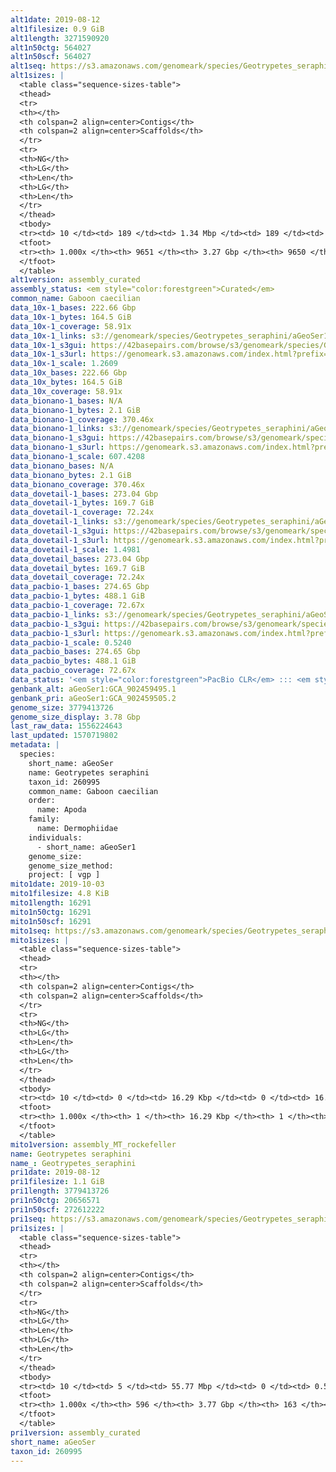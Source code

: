 ```yaml
---
alt1date: 2019-08-12
alt1filesize: 0.9 GiB
alt1length: 3271590920
alt1n50ctg: 564027
alt1n50scf: 564027
alt1seq: https://s3.amazonaws.com/genomeark/species/Geotrypetes_seraphini/aGeoSer1/assembly_curated/aGeoSer1.alt.cur.20190812.fasta.gz
alt1sizes: |
  <table class="sequence-sizes-table">
  <thead>
  <tr>
  <th></th>
  <th colspan=2 align=center>Contigs</th>
  <th colspan=2 align=center>Scaffolds</th>
  </tr>
  <tr>
  <th>NG</th>
  <th>LG</th>
  <th>Len</th>
  <th>LG</th>
  <th>Len</th>
  </tr>
  </thead>
  <tbody>
  <tr><td> 10 </td><td> 189 </td><td> 1.34 Mbp </td><td> 189 </td><td> 1.34 Mbp </td></tr>  <tr><td> 20 </td><td> 476 </td><td> 1.01 Mbp </td><td> 476 </td><td> 1.01 Mbp </td></tr>  <tr><td> 30 </td><td> 842 </td><td> 0.81 Mbp </td><td> 842 </td><td> 0.81 Mbp </td></tr>  <tr><td> 40 </td><td> 1291 </td><td> 0.66 Mbp </td><td> 1291 </td><td> 0.66 Mbp </td></tr>  <tr style="background-color:#cccccc;"><td> 50 </td><td> 1828 </td><td> 0.56 Mbp </td><td> 1828 </td><td> 0.56 Mbp </td></tr>  <tr><td> 60 </td><td> 2463 </td><td> 472.02 Kbp </td><td> 2463 </td><td> 472.02 Kbp </td></tr>  <tr><td> 70 </td><td> 3230 </td><td> 382.90 Kbp </td><td> 3230 </td><td> 382.90 Kbp </td></tr>  <tr><td> 80 </td><td> 4223 </td><td> 280.87 Kbp </td><td> 4223 </td><td> 280.87 Kbp </td></tr>  <tr><td> 90 </td><td> 5697 </td><td> 168.59 Kbp </td><td> 5697 </td><td> 168.59 Kbp </td></tr>  <tr><td> 100 </td><td> 9650 </td><td> 253  bp </td><td> 9649 </td><td> 253  bp </td></tr>  </tbody>
  <tfoot>
  <tr><th> 1.000x </th><th> 9651 </th><th> 3.27 Gbp </th><th> 9650 </th><th> 3.27 Gbp </th></tr>
  </tfoot>
  </table>
alt1version: assembly_curated
assembly_status: <em style="color:forestgreen">Curated</em>
common_name: Gaboon caecilian
data_10x-1_bases: 222.66 Gbp
data_10x-1_bytes: 164.5 GiB
data_10x-1_coverage: 58.91x
data_10x-1_links: s3://genomeark/species/Geotrypetes_seraphini/aGeoSer1/genomic_data/10x/<br>
data_10x-1_s3gui: https://42basepairs.com/browse/s3/genomeark/species/Geotrypetes_seraphini/aGeoSer1/genomic_data/10x/
data_10x-1_s3url: https://genomeark.s3.amazonaws.com/index.html?prefix=species/Geotrypetes_seraphini/aGeoSer1/genomic_data/10x/
data_10x-1_scale: 1.2609
data_10x_bases: 222.66 Gbp
data_10x_bytes: 164.5 GiB
data_10x_coverage: 58.91x
data_bionano-1_bases: N/A
data_bionano-1_bytes: 2.1 GiB
data_bionano-1_coverage: 370.46x
data_bionano-1_links: s3://genomeark/species/Geotrypetes_seraphini/aGeoSer1/genomic_data/bionano/<br>
data_bionano-1_s3gui: https://42basepairs.com/browse/s3/genomeark/species/Geotrypetes_seraphini/aGeoSer1/genomic_data/bionano/
data_bionano-1_s3url: https://genomeark.s3.amazonaws.com/index.html?prefix=species/Geotrypetes_seraphini/aGeoSer1/genomic_data/bionano/
data_bionano-1_scale: 607.4208
data_bionano_bases: N/A
data_bionano_bytes: 2.1 GiB
data_bionano_coverage: 370.46x
data_dovetail-1_bases: 273.04 Gbp
data_dovetail-1_bytes: 169.7 GiB
data_dovetail-1_coverage: 72.24x
data_dovetail-1_links: s3://genomeark/species/Geotrypetes_seraphini/aGeoSer1/genomic_data/dovetail/<br>
data_dovetail-1_s3gui: https://42basepairs.com/browse/s3/genomeark/species/Geotrypetes_seraphini/aGeoSer1/genomic_data/dovetail/
data_dovetail-1_s3url: https://genomeark.s3.amazonaws.com/index.html?prefix=species/Geotrypetes_seraphini/aGeoSer1/genomic_data/dovetail/
data_dovetail-1_scale: 1.4981
data_dovetail_bases: 273.04 Gbp
data_dovetail_bytes: 169.7 GiB
data_dovetail_coverage: 72.24x
data_pacbio-1_bases: 274.65 Gbp
data_pacbio-1_bytes: 488.1 GiB
data_pacbio-1_coverage: 72.67x
data_pacbio-1_links: s3://genomeark/species/Geotrypetes_seraphini/aGeoSer1/genomic_data/pacbio/<br>
data_pacbio-1_s3gui: https://42basepairs.com/browse/s3/genomeark/species/Geotrypetes_seraphini/aGeoSer1/genomic_data/pacbio/
data_pacbio-1_s3url: https://genomeark.s3.amazonaws.com/index.html?prefix=species/Geotrypetes_seraphini/aGeoSer1/genomic_data/pacbio/
data_pacbio-1_scale: 0.5240
data_pacbio_bases: 274.65 Gbp
data_pacbio_bytes: 488.1 GiB
data_pacbio_coverage: 72.67x
data_status: '<em style="color:forestgreen">PacBio CLR</em> ::: <em style="color:forestgreen">10x</em> ::: <em style="color:forestgreen">Dovetail</em>'
genbank_alt: aGeoSer1:GCA_902459495.1
genbank_pri: aGeoSer1:GCA_902459505.2
genome_size: 3779413726
genome_size_display: 3.78 Gbp
last_raw_data: 1556224643
last_updated: 1570719802
metadata: |
  species:
    short_name: aGeoSer
    name: Geotrypetes seraphini
    taxon_id: 260995
    common_name: Gaboon caecilian
    order:
      name: Apoda
    family:
      name: Dermophiidae
    individuals:
      - short_name: aGeoSer1
    genome_size:
    genome_size_method:
    project: [ vgp ]
mito1date: 2019-10-03
mito1filesize: 4.8 KiB
mito1length: 16291
mito1n50ctg: 16291
mito1n50scf: 16291
mito1seq: https://s3.amazonaws.com/genomeark/species/Geotrypetes_seraphini/aGeoSer1/assembly_MT_rockefeller/aGeoSer1.MT.20191003.fasta.gz
mito1sizes: |
  <table class="sequence-sizes-table">
  <thead>
  <tr>
  <th></th>
  <th colspan=2 align=center>Contigs</th>
  <th colspan=2 align=center>Scaffolds</th>
  </tr>
  <tr>
  <th>NG</th>
  <th>LG</th>
  <th>Len</th>
  <th>LG</th>
  <th>Len</th>
  </tr>
  </thead>
  <tbody>
  <tr><td> 10 </td><td> 0 </td><td> 16.29 Kbp </td><td> 0 </td><td> 16.29 Kbp </td></tr>  <tr><td> 20 </td><td> 0 </td><td> 16.29 Kbp </td><td> 0 </td><td> 16.29 Kbp </td></tr>  <tr><td> 30 </td><td> 0 </td><td> 16.29 Kbp </td><td> 0 </td><td> 16.29 Kbp </td></tr>  <tr><td> 40 </td><td> 0 </td><td> 16.29 Kbp </td><td> 0 </td><td> 16.29 Kbp </td></tr>  <tr style="background-color:#cccccc;"><td> 50 </td><td> 0 </td><td style="background-color:#ff8888;"> 16.29 Kbp </td><td> 0 </td><td style="background-color:#ff8888;"> 16.29 Kbp </td></tr>  <tr><td> 60 </td><td> 0 </td><td> 16.29 Kbp </td><td> 0 </td><td> 16.29 Kbp </td></tr>  <tr><td> 70 </td><td> 0 </td><td> 16.29 Kbp </td><td> 0 </td><td> 16.29 Kbp </td></tr>  <tr><td> 80 </td><td> 0 </td><td> 16.29 Kbp </td><td> 0 </td><td> 16.29 Kbp </td></tr>  <tr><td> 90 </td><td> 0 </td><td> 16.29 Kbp </td><td> 0 </td><td> 16.29 Kbp </td></tr>  <tr><td> 100 </td><td> 0 </td><td> 16.29 Kbp </td><td> 0 </td><td> 16.29 Kbp </td></tr>  </tbody>
  <tfoot>
  <tr><th> 1.000x </th><th> 1 </th><th> 16.29 Kbp </th><th> 1 </th><th> 16.29 Kbp </th></tr>
  </tfoot>
  </table>
mito1version: assembly_MT_rockefeller
name: Geotrypetes seraphini
name_: Geotrypetes_seraphini
pri1date: 2019-08-12
pri1filesize: 1.1 GiB
pri1length: 3779413726
pri1n50ctg: 20656571
pri1n50scf: 272612222
pri1seq: https://s3.amazonaws.com/genomeark/species/Geotrypetes_seraphini/aGeoSer1/assembly_curated/aGeoSer1.pri.cur.20190812.fasta.gz
pri1sizes: |
  <table class="sequence-sizes-table">
  <thead>
  <tr>
  <th></th>
  <th colspan=2 align=center>Contigs</th>
  <th colspan=2 align=center>Scaffolds</th>
  </tr>
  <tr>
  <th>NG</th>
  <th>LG</th>
  <th>Len</th>
  <th>LG</th>
  <th>Len</th>
  </tr>
  </thead>
  <tbody>
  <tr><td> 10 </td><td> 5 </td><td> 55.77 Mbp </td><td> 0 </td><td> 0.55 Gbp </td></tr>  <tr><td> 20 </td><td> 12 </td><td> 38.59 Mbp </td><td> 1 </td><td> 0.53 Gbp </td></tr>  <tr><td> 30 </td><td> 23 </td><td> 32.09 Mbp </td><td> 2 </td><td> 413.75 Mbp </td></tr>  <tr><td> 40 </td><td> 36 </td><td> 26.17 Mbp </td><td> 3 </td><td> 326.38 Mbp </td></tr>  <tr style="background-color:#cccccc;"><td> 50 </td><td> 52 </td><td style="background-color:#88ff88;"> 20.66 Mbp </td><td> 4 </td><td style="background-color:#88ff88;"> 272.61 Mbp </td></tr>  <tr><td> 60 </td><td> 72 </td><td> 16.18 Mbp </td><td> 5 </td><td> 260.40 Mbp </td></tr>  <tr><td> 70 </td><td> 98 </td><td> 12.29 Mbp </td><td> 7 </td><td> 193.86 Mbp </td></tr>  <tr><td> 80 </td><td> 137 </td><td> 7.98 Mbp </td><td> 9 </td><td> 146.68 Mbp </td></tr>  <tr><td> 90 </td><td> 196 </td><td> 4.96 Mbp </td><td> 12 </td><td> 83.87 Mbp </td></tr>  <tr><td> 100 </td><td> 595 </td><td> 405  bp </td><td> 162 </td><td> 2.39 Kbp </td></tr>  </tbody>
  <tfoot>
  <tr><th> 1.000x </th><th> 596 </th><th> 3.77 Gbp </th><th> 163 </th><th> 3.78 Gbp </th></tr>
  </tfoot>
  </table>
pri1version: assembly_curated
short_name: aGeoSer
taxon_id: 260995
---
```


